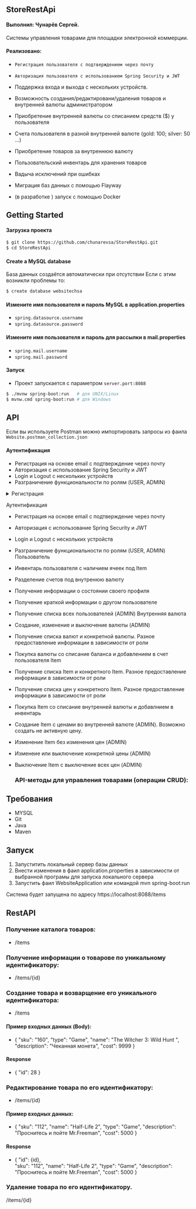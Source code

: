 ## StoreRestApi ##
#### Выполнил: Чунарёв Сергей. ####

Системы управления товарами для площадки электронной коммерции.

####	Реализовано: ####
* `Регистрация пользователя с подтверждением через почту`
* `Авторизация пользователя с использованием Spring Security и JWT`
* Поддержка входа и выхода с нескольких устройств.
* Возможность создания/редактировани/удаления товаров и внутренней валюты администратором
* Приобретение внутренней валюты со списанием средств ($) у пользователя
* Счета пользователя в разной внутренней валюте (gold: 100; silver: 50 ...)
* Приобретение товаров за внутреннюю валюту
* Пользовательский инвентарь для хранения товаров
* Вадыча исключений при ошибках
* Миграция баз данных с помощью Flayway

* (в разработке ) запуск с помощью Docker

## Getting Started ##

<h4> Загрузка проекта </h4>

```bash
$ git clone https://github.com/chunarevsa/StoreRestApi.git
$ cd StoreRestApi
```

<h4> Create a MySQL database </h4>

База данных создаётся автоматически при отсутствии 
Если с этим возникли проблемы то:

```bash
$ create database websitechsa
```

<h4> Измените имя пользователя и пароль MySQL в application.properties </h4>

* `spring.datasource.username`
* `spring.datasource.password`

<h4> Измените имя пользователя и пароль для рассылки в mail.properties </h4>

* `spring.mail.username`
* `spring.mail.password` 

<h4> Запуск </h4>

* Проект запускается с параметром `server.port:8088`

```bash
$ ./mvnw spring-boot:run   # для UNIX/Linux 
$ mvnw.cmd spring-boot:run # для Windows 
```

## API ##

Если вы используете Postman можно импортировать запросы из фаила 
`Website.postman_collection.json`

<h4> Аутентификация </h4>

* Регистрация на основе email с подтверждение через почту
* Авторизация с использование Spring Security и JWT
* Login и Logout с нескольких устройств
* Разграничение функциональности по ролям (USER, ADMIN)


<details>
<summary>Регистрация</summary>

```
curl --location --request POST 'localhost:8088//auth/register' \
--header 'Content-Type: application/json' \
--data-raw '{
    "email": "admin@gmail.com",
    "password": "test1",
    "registerAsAdmin": true
}'
```

* "registerAsAdmin" - будет ли являться пользователь администратором
* Почта и имя пользователя должны быть уникальными

</details>

Аутентификация
* Регистрация на основе email с подтверждение через почту
* Авторизация с использование Spring Security и JWT
* Login и Logout с нескольких устройств
* Разграничение функциональности по ролям (USER, ADMIN)
Пользователь
* Инвентарь пользователя с наличием ячеек под Item
* Разделение счетов под внутренюю валюту
* Получение информации о состоянии своего профиля
* Получение краткой информации о другом пользователе
* Получение списка всех пользователей (ADMIN)
Внутренняя валюта
* Создание, изменение и выключение валюты (ADMIN)
* Получение списка валют и конкретной валюты. Разное предоставление информации в зависимости от роли
* Покупка валюты со списание баланса и добавлением в счет пользователя
Item
* Получение списка Item и конкретного Item. Разное предоставление информации в зависимости от роли
* Получение списка цен у конкретного Item.  Разное предоставление информации в зависимости от роли
* Покупка Item со списание внутренней валюты и добавлнием в инвентарь
* Создание Item c ценами во внутренней валюте (ADMIN). Возможно создать не активную цену.
* Изменение Item без изменения цен (ADMIN)
* Изменеие или выключение конкретной цены (ADMIN)
* Выключение Item с выключение всех цен (ADMIN)

  ### API-методы для управления товарами (операции CRUD):

## Требования
* MYSQL
* Git
* Java
* Maven

## Запуск

1) Запуститить локальный сервер базы данных
2) Внести изменения в фаил application.properties в зависимости от выбранной програмы для запуска локального сервера
3) Запустить фаил WebsiteApplication или командой mvn spring-boot:run

Система будет запущена по адресу https://localhost:8088/items

## RestAPI
 ### Получение каталога товаров:
- /items
 ### Получение информации о товарове по уникальному идентификатору:
- /items/{id}
 ### Создание товара и возварщение его уникального идентификатора:
 - /items
 #### Пример входных данных (Body): 
 - {
 "sku": "160",
 "type": "Game",
 "name": "The Witcher 3: Wild Hunt ",
 "description": "Чеканная монета",
 "cost": 9999
 }
 #### Response 
 - {
    "id": 28
}
 ### Редактирование товара по его идентификатору:
 - /items/{id}
 #### Пример входных данных: 
- { 
 "sku": "112",
 "name": "Half-Life 2",
 "type": "Game",
 "description": "Проснитесь и пойте Mr.Freeman",
 "cost": 5000
}
#### Response 
 - {
 "id": {id},	  
 "sku": "112",
 "name": "Half-Life 2",
 "type": "Game",
 "description": "Проснитесь и пойте Mr.Freeman",
 "cost": 5000
}
 ### Удаление товара по его идентификатору.
/items/{id}

